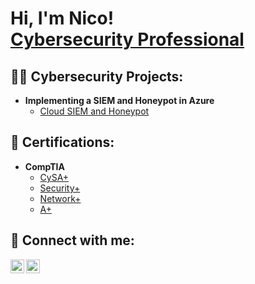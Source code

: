 <h1>Hi, I'm Nico! <br/><a href="https://www.linkedin.com/in/nicolas-a-sanchez/">Cybersecurity Professional</a></h1>

<h2>👨‍💻 Cybersecurity Projects:</h2>

- <b>Implementing a SIEM and Honeypot in Azure</b>
  - [Cloud SIEM and Honeypot]([https://github.com/](https://github.com/nicoSec/AzureSIEMLab))

<h2>📄 Certifications:</h2>

- <b>CompTIA</b>
  - [CySA+](https://drive.google.com/file/d/12kycakf6wBi7EwGyzZh7a3VykVn1DTSp/view?usp=drive_link)
  - [Security+](https://drive.google.com/file/d/13xr1Gu63yLUsdt_KXonVHlZh73C34Rwp/view?usp=drive_link)
  - [Network+](https://drive.google.com/file/d/1ayGek6tFMo4yWCVEWXm0arlgYvka7Fx4/view?usp=drive_link)
  - [A+](https://drive.google.com/file/d/1EnW4QMqcO0XspMSFzPvd-k_JjJ181YKp/view?usp=drive_link)


<h2> 🤳 Connect with me:</h2>

[<img align="left" alt="JoshMadakor | LinkedIn" width="22px" src="https://cdn.jsdelivr.net/npm/simple-icons@v3/icons/linkedin.svg" />][linkedin]
[<img align="left" alt="JoshMadakor | Instagram" width="22px" src="https://cdn.jsdelivr.net/npm/simple-icons@v3/icons/instagram.svg" />][instagram]

[instagram]: https://www.instagram.com/
[linkedin]: https://linkedin.com/in/nicolas-a-sanchez/
